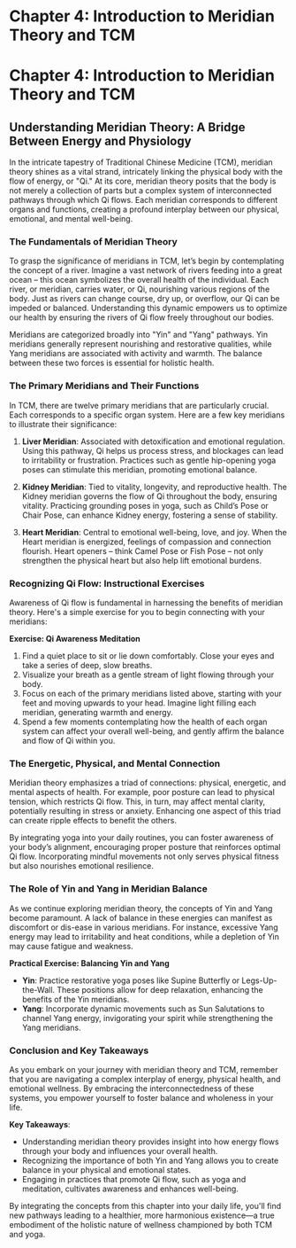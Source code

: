 # Chapter 4: Introduction to Meridian Theory and TCM

# Chapter 4: Introduction to Meridian Theory and TCM

## Understanding Meridian Theory: A Bridge Between Energy and Physiology

In the intricate tapestry of Traditional Chinese Medicine (TCM), meridian theory shines as a vital strand, intricately linking the physical body with the flow of energy, or "Qi." At its core, meridian theory posits that the body is not merely a collection of parts but a complex system of interconnected pathways through which Qi flows. Each meridian corresponds to different organs and functions, creating a profound interplay between our physical, emotional, and mental well-being.

### The Fundamentals of Meridian Theory

To grasp the significance of meridians in TCM, let’s begin by contemplating the concept of a river. Imagine a vast network of rivers feeding into a great ocean – this ocean symbolizes the overall health of the individual. Each river, or meridian, carries water, or Qi, nourishing various regions of the body. Just as rivers can change course, dry up, or overflow, our Qi can be impeded or balanced. Understanding this dynamic empowers us to optimize our health by ensuring the rivers of Qi flow freely throughout our bodies.

Meridians are categorized broadly into "Yin" and "Yang" pathways. Yin meridians generally represent nourishing and restorative qualities, while Yang meridians are associated with activity and warmth. The balance between these two forces is essential for holistic health.

### The Primary Meridians and Their Functions

In TCM, there are twelve primary meridians that are particularly crucial. Each corresponds to a specific organ system. Here are a few key meridians to illustrate their significance:

1. **Liver Meridian**: Associated with detoxification and emotional regulation. Using this pathway, Qi helps us process stress, and blockages can lead to irritability or frustration. Practices such as gentle hip-opening yoga poses can stimulate this meridian, promoting emotional balance.

2. **Kidney Meridian**: Tied to vitality, longevity, and reproductive health. The Kidney meridian governs the flow of Qi throughout the body, ensuring vitality. Practicing grounding poses in yoga, such as Child’s Pose or Chair Pose, can enhance Kidney energy, fostering a sense of stability.

3. **Heart Meridian**: Central to emotional well-being, love, and joy. When the Heart meridian is energized, feelings of compassion and connection flourish. Heart openers – think Camel Pose or Fish Pose – not only strengthen the physical heart but also help lift emotional burdens.

### Recognizing Qi Flow: Instructional Exercises

Awareness of Qi flow is fundamental in harnessing the benefits of meridian theory. Here's a simple exercise for you to begin connecting with your meridians:

**Exercise: Qi Awareness Meditation**
1. Find a quiet place to sit or lie down comfortably. Close your eyes and take a series of deep, slow breaths.
2. Visualize your breath as a gentle stream of light flowing through your body.
3. Focus on each of the primary meridians listed above, starting with your feet and moving upwards to your head. Imagine light filling each meridian, generating warmth and energy.
4. Spend a few moments contemplating how the health of each organ system can affect your overall well-being, and gently affirm the balance and flow of Qi within you.

### The Energetic, Physical, and Mental Connection

Meridian theory emphasizes a triad of connections: physical, energetic, and mental aspects of health. For example, poor posture can lead to physical tension, which restricts Qi flow. This, in turn, may affect mental clarity, potentially resulting in stress or anxiety. Enhancing one aspect of this triad can create ripple effects to benefit the others.

By integrating yoga into your daily routines, you can foster awareness of your body’s alignment, encouraging proper posture that reinforces optimal Qi flow. Incorporating mindful movements not only serves physical fitness but also nourishes emotional resilience.

### The Role of Yin and Yang in Meridian Balance

As we continue exploring meridian theory, the concepts of Yin and Yang become paramount. A lack of balance in these energies can manifest as discomfort or dis-ease in various meridians. For instance, excessive Yang energy may lead to irritability and heat conditions, while a depletion of Yin may cause fatigue and weakness.

**Practical Exercise: Balancing Yin and Yang**
- **Yin**: Practice restorative yoga poses like Supine Butterfly or Legs-Up-the-Wall. These positions allow for deep relaxation, enhancing the benefits of the Yin meridians.
- **Yang**: Incorporate dynamic movements such as Sun Salutations to channel Yang energy, invigorating your spirit while strengthening the Yang meridians.

### Conclusion and Key Takeaways

As you embark on your journey with meridian theory and TCM, remember that you are navigating a complex interplay of energy, physical health, and emotional wellness. By embracing the interconnectedness of these systems, you empower yourself to foster balance and wholeness in your life.

**Key Takeaways**:
- Understanding meridian theory provides insight into how energy flows through your body and influences your overall health.
- Recognizing the importance of both Yin and Yang allows you to create balance in your physical and emotional states.
- Engaging in practices that promote Qi flow, such as yoga and meditation, cultivates awareness and enhances well-being.

By integrating the concepts from this chapter into your daily life, you'll find new pathways leading to a healthier, more harmonious existence—a true embodiment of the holistic nature of wellness championed by both TCM and yoga.